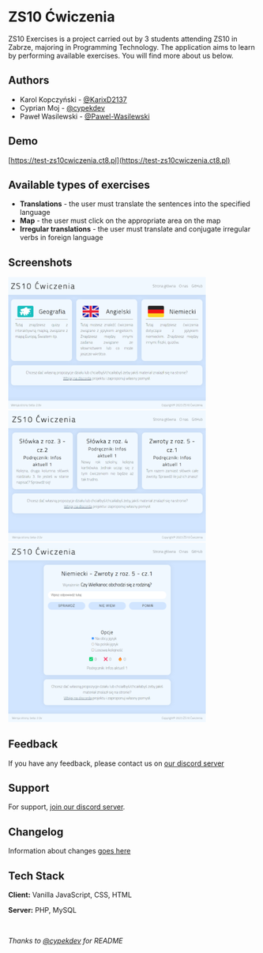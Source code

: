 # ZS10 Ćwiczenia

ZS10 Exercises is a project carried out by 3 students attending ZS10 in Zabrze, majoring in Programming Technology. 
The application aims to learn by performing available exercises. You will find more about us below.


## Authors

- Karol Kopczyński - [@KarixD2137](https://github.com/KarixD2137)
- Cyprian Moj - [@cypekdev](https://github.com/cypekdev)
- Paweł Wasilewski - [@Pawel-Wasilewski](https://github.com/Pawel-Wasilewski)


## Demo

[https://test-zs10cwiczenia.ct8.pl](https://test-zs10cwiczenia.ct8.pl)


## Available types of exercises

- **Translations** - the user must translate the sentences into the specified language
- **Map** - the user must click on the appropriate area on the map
- **Irregular translations** - the user must translate and conjugate irregular verbs in foreign language

## Screenshots

<img src="./screenshots/screenshot1.png" alt="App Screenshot" width="400">
<img src="./screenshots/screenshot2.png" alt="App Screenshot" width="400">
<img src="./screenshots/screenshot3.png" alt="App Screenshot" width="400">


## Feedback

If you have any feedback, please contact us on [our discord server](https://discord.gg/bDKD9GrTuX)


## Support

For support, [join our discord server](https://discord.gg/bDKD9GrTuX).


## Changelog

Information about changes [goes here](./CHANGELOG.md)


## Tech Stack

**Client:** Vanilla JavaScript, CSS, HTML

**Server:** PHP, MySQL

&nbsp;
&nbsp;

*Thanks to [@cypekdev](https://github.com/cypekdev) for README*
